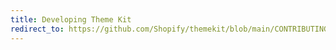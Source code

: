 ```yaml
---
title: Developing Theme Kit
redirect_to: https://github.com/Shopify/themekit/blob/main/CONTRIBUTING.md
---
```

